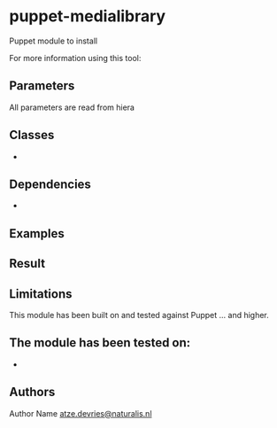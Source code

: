 puppet-medialibrary
===================

Puppet module to install 

For more information using this tool: 

Parameters
-------------
All parameters are read from hiera

Classes
-------------
- 

Dependencies
-------------
- 

Examples
-------------

Result
-------------


Limitations
-------------
This module has been built on and tested against Puppet ... and higher.

The module has been tested on:
- 
- 

Authors
-------------
Author Name <atze.devries@naturalis.nl>

